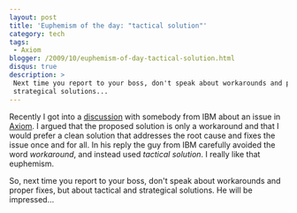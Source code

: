 ```yaml
---
layout: post
title: 'Euphemism of the day: "tactical solution"'
category: tech
tags:
 - Axiom
blogger: /2009/10/euphemism-of-day-tactical-solution.html
disqus: true
description: >
 Next time you report to your boss, don't speak about workarounds and proper fixes, but about tactical and
 strategical solutions...
---
```


Recently I got into a [discussion][1] with somebody from IBM about an issue in [Axiom][2]. I argued that the proposed
solution is only a workaround and that I would prefer a clean solution that addresses the root cause and fixes the issue
once and for all. In his reply the guy from IBM carefully avoided the word *workaround*, and instead used
*tactical solution*. I really like that euphemism.

So, next time you report to your boss, don't speak about workarounds and proper fixes, but about tactical and
strategical solutions. He will be impressed...

[1]: https://issues.apache.org/jira/browse/WSCOMMONS-506
[2]: http://ws.apache.org/commons/axiom/
